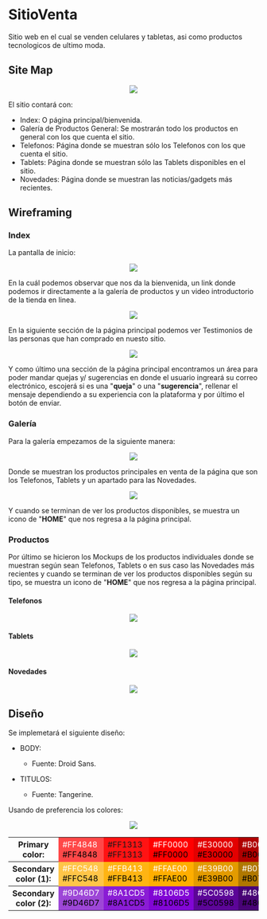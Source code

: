# SitioVenta
Sitio web en el cual se venden celulares y tabletas, asi como productos tecnologicos de ultimo moda.


## Site Map

<p align="center">
  <img src="docs/images/MapaSitio.png" />
</p>

El sitio contará con:
  * Index: O página principal/bienvenida.
  * Galería de Productos General: Se mostrarán todo los productos en general con los que cuenta el sitio.
  * Telefonos: Página donde se muestran sólo los Telefonos con los que cuenta el sitio.
  * Tablets: Página donde se muestran sólo las Tablets disponibles en el sitio.
  * Novedades: Página donde se muestran las noticias/gadgets más recientes.

## Wireframing

### Index

La pantalla de inicio:

<p align="center">
  <img src="docs/images/Mockups/Index.png" />
</p>

En la cuál podemos observar que nos da la bienvenida, un link donde podemos ir directamente a la galería de productos y un video introductorio de la tienda en linea.

<p align="center">
  <img src="docs/images/Mockups/Index2.png" />
</p>

En la siguiente sección de la página principal podemos ver Testimonios de las personas que han comprado en nuesto sitio.

<p align="center">
  <img src="docs/images/Mockups/Index3.png" />
</p>

Y como último una sección de la página principal encontramos un área para poder mandar quejas y/ sugerencias en donde el usuario ingreará su correo electrónico, escojerá si es una "**queja**" o una "**sugerencia**", rellenar el mensaje dependiendo a su experiencia con la plataforma y por último el botón de enviar.

### Galería

Para la galería empezamos de la siguiente manera:

<p align="center">
  <img src="docs/images/Mockups/GaleriaGeneral.png" />
</p>

Donde se muestran los productos principales en venta de la página que son los Telefonos, Tablets y un apartado para las Novedades.

<p align="center">
  <img src="docs/images/Mockups/GaleriaGenerall2.png" />
</p>

Y cuando se terminan de ver los productos disponibles, se muestra un icono de "**HOME**" que nos regresa a la página principal.


### Productos

Por último se hicieron los Mockups de los productos individuales donde se muestran según sean Telefonos, Tablets o en sus caso las Novedades más recientes y cuando se terminan de ver los productos disponibles según su tipo, se muestra un icono de "**HOME**" que nos regresa a la página principal.

#### Telefonos

<p align="center">
  <img src="docs/images/Mockups/Telefonos.png" />
</p>

#### Tablets

<p align="center">
  <img src="docs/images/Mockups/Tablets.png" />
</p>

#### Novedades

<p align="center">
  <img src="docs/images/Mockups/Novedades.png" />
</p>

## Diseño

  Se implemetará el siguiente diseño:

  * BODY:
    * Fuente: Droid Sans.

  * TITULOS:
    * Fuente: Tangerine.


  Usando de preferencia los colores:

  <p align="center">
    <img src="docs/images/BaseColors.png" />
  </p>
  <table>
  	<tr>
  		<th>Primary color:</th>
  		<td style="background-color: #FF4848;">
  			<div style="color: white">#FF4848</div>
  			<div style="color: black">#FF4848</div>
  		</td>
  		<td style="background-color: #FF1313">
  			<div class="white">#FF1313</div>
  			<div class="black">#FF1313</div>
  		</td>
  		<td style="background-color: #FF0000">
  			<div style="color: white">#FF0000</div>
  			<div style="color: black">#FF0000</div>
  		</td>
  		<td style="background-color:#E30000 ">
  			<div style="color: white">#E30000</div>
  			<div style="color: black">#E30000</div>
  		</td>
  		<td style="background-color:#B00000 ">
  			<div style="color: white">#B00000</div>
  			<div style="color: black">#B00000</div>
  		</td>
  	</tr>
  	<tr>
  		<th>Secondary color (1):</th>
  		<td style="background-color:#FFC548 ">
  			<div style="color: white">#FFC548</div>
  			<div style="color: black">#FFC548</div>
  		</td>
  		<td style="background-color:#FFB413 ">
  			<div style="color: white">#FFB413</div>
  			<div style="color: black">#FFB413</div>
  		</td>
  		<td style="background-color:#FFAE00 ">
  			<div style="color: white">#FFAE00</div>
  			<div style="color: black">#FFAE00</div>
  		</td>
  		<td style="background-color:#E39B00 ">
  			<div style="color: white">#E39B00</div>
  			<div style="color: black">#E39B00</div>
  		</td>
  		<td style="background-color:#B07800 ">
  			<div style="color: white">#B07800</div>
  			<div style="color: black">#B07800</div>
  		</td>
  	</tr>
  	<tr>
  		<th>Secondary color (2):</th>
  		<td style="background-color:#9D46D7 ">
  			<div style="color: white">#9D46D7</div>
  			<div style="color: black">#9D46D7</div>
  		</td>
  		<td style="background-color:#8A1CD5 ">
  			<div style="color: white">#8A1CD5</div>
  			<div style="color: black">#8A1CD5</div>
  		</td>
  		<td style="background-color:#8106D5 ">
  			<div style="color: white">#8106D5</div>
  			<div style="color: black">#8106D5</div>
  		</td>
  		<td style="background-color:#5C0598 ">
  			<div style="color: white">#5C0598</div>
  			<div style="color: black">#5C0598</div>
  		</td>
  		<td style="background-color:#480376 ">
  			<div style="color: white">#480376</div>
  			<div style="color: black">#480376</div>
  		</td>
  	</tr>
  </table>
